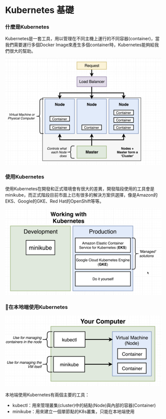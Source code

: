 # Kubernetes 基礎

### 什麼是Kubernetes

Kubernetes是一套工具，用以管理在不同主機上運行的不同容器\(container\)，當我們需要運行多個Docker Image來產生多個container時，Kubernetes能夠給我們很大的幫助。

![credit to: Stephen Grider](../.gitbook/assets/jie-tu-20200925-xia-wu-3.06.45.png)

### 使用Kubernetes

使用Kubernetes在開發和正式環境會有很大的差異，開發階段使用的工具會是minikube，而正式階段目前市面上已有很多的解決方案供選擇，像是Amazon的EKS、Google的GKE、Red Hat的OpenShift等等。

![credit to: Stephen Grider](../.gitbook/assets/jie-tu-20200925-xia-wu-3.20.04.png)

### 在本地端使用Kubernetes

![credit to: Stephen Grider](../.gitbook/assets/jie-tu-20200925-xia-wu-3.30.46.png)

本地端使用Kubernetes有兩個主要的工具：

* kubectl：用來管理叢集\(cluster\)中的結點\(Node\)與內部的容器\(Container\)
* minikube：用來建立一個單節點的K8s叢集，只能在本地端使用





